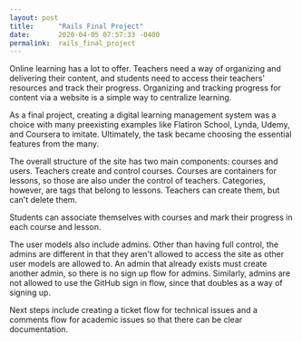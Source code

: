```yaml
---
layout: post
title:      "Rails Final Project"
date:       2020-04-05 07:57:33 -0400
permalink:  rails_final_project
---
```


Online learning has a lot to offer. Teachers need a way of organizing and delivering their content, and students need to access their teachers' resources and track their progress. Organizing and tracking progress for content via a website is a simple way to centralize learning.

As a final project, creating a digital learning management system was a choice with many preexisting examples like Flatiron School, Lynda, Udemy, and Coursera to imitate. Ultimately, the task became choosing the essential features from the many.

The overall structure of the site has two main components: courses and users. Teachers create and control courses. Courses are containers for lessons, so those are also under the control of teachers. Categories, however, are tags that belong to lessons. Teachers can create them, but can't delete them.

Students can associate themselves with courses and mark their progress in each course and lesson.

The user models also include admins. Other than having full control, the admins are different in that they aren't allowed to access the site as other user models are allowed to. An admin that already exists must create another admin, so there is no sign up flow for admins. Similarly, admins are not allowed to use the GitHub sign in flow, since that doubles as a way of signing up.

Next steps include creating a ticket flow for technical issues and a comments flow for academic issues so that there can be clear documentation.

